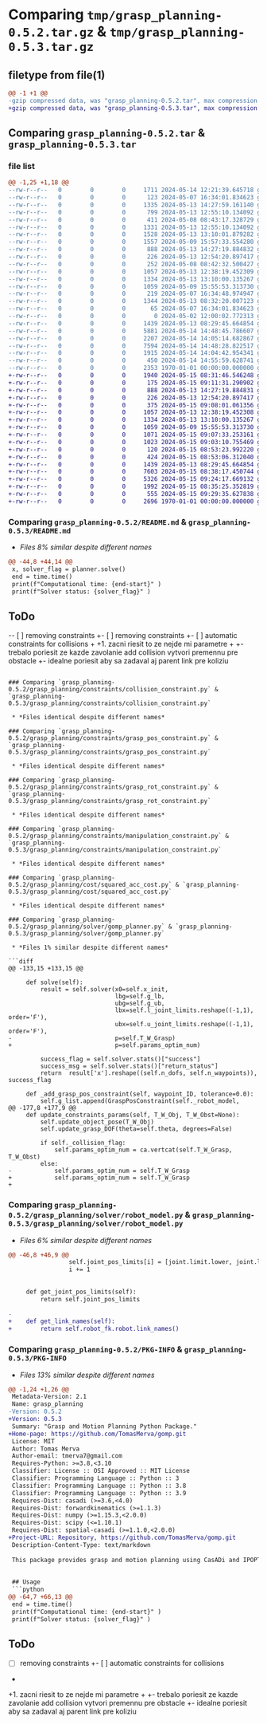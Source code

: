 # Comparing `tmp/grasp_planning-0.5.2.tar.gz` & `tmp/grasp_planning-0.5.3.tar.gz`

## filetype from file(1)

```diff
@@ -1 +1 @@
-gzip compressed data, was "grasp_planning-0.5.2.tar", max compression
+gzip compressed data, was "grasp_planning-0.5.3.tar", max compression
```

## Comparing `grasp_planning-0.5.2.tar` & `grasp_planning-0.5.3.tar`

### file list

```diff
@@ -1,25 +1,18 @@
--rw-r--r--   0        0        0     1711 2024-05-14 12:21:39.645718 grasp_planning-0.5.2/README.md
--rw-r--r--   0        0        0      123 2024-05-07 16:34:01.834623 grasp_planning-0.5.2/grasp_planning/__init__.py
--rw-r--r--   0        0        0     1335 2024-05-13 14:27:59.161140 grasp_planning-0.5.2/grasp_planning/constraints/__pycache__/collision_constraint.cpython-38.pyc
--rw-r--r--   0        0        0      799 2024-05-13 12:55:10.134092 grasp_planning-0.5.2/grasp_planning/constraints/__pycache__/constraint_template.cpython-38.pyc
--rw-r--r--   0        0        0      411 2024-05-08 08:43:17.328729 grasp_planning-0.5.2/grasp_planning/constraints/__pycache__/constraints.cpython-38.pyc
--rw-r--r--   0        0        0     1331 2024-05-13 12:55:10.134092 grasp_planning-0.5.2/grasp_planning/constraints/__pycache__/grasp_pos_constraint.cpython-38.pyc
--rw-r--r--   0        0        0     1528 2024-05-13 13:10:01.879282 grasp_planning-0.5.2/grasp_planning/constraints/__pycache__/grasp_rot_constraint.cpython-38.pyc
--rw-r--r--   0        0        0     1557 2024-05-09 15:57:33.554280 grasp_planning-0.5.2/grasp_planning/constraints/__pycache__/manipulation_constraint.cpython-38.pyc
--rw-r--r--   0        0        0      888 2024-05-13 14:27:19.884832 grasp_planning-0.5.2/grasp_planning/constraints/collision_constraint.py
--rw-r--r--   0        0        0      226 2024-05-13 12:54:20.897417 grasp_planning-0.5.2/grasp_planning/constraints/constraint_template.py
--rw-r--r--   0        0        0      252 2024-05-08 08:42:32.500427 grasp_planning-0.5.2/grasp_planning/constraints/constraints.py
--rw-r--r--   0        0        0     1057 2024-05-13 12:38:19.452309 grasp_planning-0.5.2/grasp_planning/constraints/grasp_pos_constraint.py
--rw-r--r--   0        0        0     1334 2024-05-13 13:10:00.135267 grasp_planning-0.5.2/grasp_planning/constraints/grasp_rot_constraint.py
--rw-r--r--   0        0        0     1059 2024-05-09 15:55:53.313730 grasp_planning-0.5.2/grasp_planning/constraints/manipulation_constraint.py
--rw-r--r--   0        0        0      219 2024-05-07 16:34:48.974947 grasp_planning-0.5.2/grasp_planning/cost/__pycache__/costs.cpython-38.pyc
--rw-r--r--   0        0        0     1344 2024-05-13 08:32:20.007123 grasp_planning-0.5.2/grasp_planning/cost/__pycache__/squared_acc_cost.cpython-38.pyc
--rw-r--r--   0        0        0       65 2024-05-07 16:34:01.834623 grasp_planning-0.5.2/grasp_planning/cost/costs.py
--rw-r--r--   0        0        0        0 2024-05-02 12:00:02.772313 grasp_planning-0.5.2/grasp_planning/cost/dist_to_home.py
--rw-r--r--   0        0        0     1439 2024-05-13 08:29:45.664854 grasp_planning-0.5.2/grasp_planning/cost/squared_acc_cost.py
--rw-r--r--   0        0        0     5881 2024-05-14 14:48:45.786607 grasp_planning-0.5.2/grasp_planning/solver/__pycache__/gomp_planner.cpython-38.pyc
--rw-r--r--   0        0        0     2207 2024-05-14 14:05:14.682867 grasp_planning-0.5.2/grasp_planning/solver/__pycache__/robot_model.cpython-38.pyc
--rw-r--r--   0        0        0     7594 2024-05-14 14:48:28.822517 grasp_planning-0.5.2/grasp_planning/solver/gomp_planner.py
--rw-r--r--   0        0        0     1915 2024-05-14 14:04:42.954341 grasp_planning-0.5.2/grasp_planning/solver/robot_model.py
--rw-r--r--   0        0        0      450 2024-05-14 14:55:59.628741 grasp_planning-0.5.2/pyproject.toml
--rw-r--r--   0        0        0     2353 1970-01-01 00:00:00.000000 grasp_planning-0.5.2/PKG-INFO
+-rw-r--r--   0        0        0     1940 2024-05-15 08:31:46.546248 grasp_planning-0.5.3/README.md
+-rw-r--r--   0        0        0      175 2024-05-15 09:11:31.290902 grasp_planning-0.5.3/grasp_planning/__init__.py
+-rw-r--r--   0        0        0      888 2024-05-13 14:27:19.884831 grasp_planning-0.5.3/grasp_planning/constraints/collision_constraint.py
+-rw-r--r--   0        0        0      226 2024-05-13 12:54:20.897417 grasp_planning-0.5.3/grasp_planning/constraints/constraint_template.py
+-rw-r--r--   0        0        0      375 2024-05-15 09:08:01.061356 grasp_planning-0.5.3/grasp_planning/constraints/constraints.py
+-rw-r--r--   0        0        0     1057 2024-05-13 12:38:19.452308 grasp_planning-0.5.3/grasp_planning/constraints/grasp_pos_constraint.py
+-rw-r--r--   0        0        0     1334 2024-05-13 13:10:00.135267 grasp_planning-0.5.3/grasp_planning/constraints/grasp_rot_constraint.py
+-rw-r--r--   0        0        0     1059 2024-05-09 15:55:53.313730 grasp_planning-0.5.3/grasp_planning/constraints/manipulation_constraint.py
+-rw-r--r--   0        0        0     1071 2024-05-15 09:07:33.253161 grasp_planning-0.5.3/grasp_planning/constraints/orientation_constraint.py
+-rw-r--r--   0        0        0     1023 2024-05-15 09:03:10.755469 grasp_planning-0.5.3/grasp_planning/constraints/position_constraint.py
+-rw-r--r--   0        0        0      120 2024-05-15 08:53:23.992220 grasp_planning-0.5.3/grasp_planning/cost/costs.py
+-rw-r--r--   0        0        0      424 2024-05-15 08:53:06.312040 grasp_planning-0.5.3/grasp_planning/cost/dist_to_home.py
+-rw-r--r--   0        0        0     1439 2024-05-13 08:29:45.664854 grasp_planning-0.5.3/grasp_planning/cost/squared_acc_cost.py
+-rw-r--r--   0        0        0     7603 2024-05-15 08:38:17.450744 grasp_planning-0.5.3/grasp_planning/solver/gomp_planner.py
+-rw-r--r--   0        0        0     5326 2024-05-15 09:24:17.669132 grasp_planning-0.5.3/grasp_planning/solver/ik_optim.py
+-rw-r--r--   0        0        0     1992 2024-05-15 08:35:25.352819 grasp_planning-0.5.3/grasp_planning/solver/robot_model.py
+-rw-r--r--   0        0        0      555 2024-05-15 09:29:35.627838 grasp_planning-0.5.3/pyproject.toml
+-rw-r--r--   0        0        0     2696 1970-01-01 00:00:00.000000 grasp_planning-0.5.3/PKG-INFO
```

### Comparing `grasp_planning-0.5.2/README.md` & `grasp_planning-0.5.3/README.md`

 * *Files 8% similar despite different names*

```diff
@@ -44,8 +44,14 @@
 x, solver_flag = planner.solve()
 end = time.time()
 print(f"Computational time: {end-start}" )
 print(f"Solver status: {solver_flag}" )
 ```
 
 ## ToDo
-- [ ] removing constraints
+- [ ] removing constraints
+- [ ] automatic constraints for collisions
+
+1. zacni riesit to ze nejde mi parametre
+
+- trebalo poriesit ze kazde zavolanie add collision vytvori premennu pre obstacle
+- idealne poriesit aby sa zadaval aj parent link pre koliziu
```

### Comparing `grasp_planning-0.5.2/grasp_planning/constraints/collision_constraint.py` & `grasp_planning-0.5.3/grasp_planning/constraints/collision_constraint.py`

 * *Files identical despite different names*

### Comparing `grasp_planning-0.5.2/grasp_planning/constraints/grasp_pos_constraint.py` & `grasp_planning-0.5.3/grasp_planning/constraints/grasp_pos_constraint.py`

 * *Files identical despite different names*

### Comparing `grasp_planning-0.5.2/grasp_planning/constraints/grasp_rot_constraint.py` & `grasp_planning-0.5.3/grasp_planning/constraints/grasp_rot_constraint.py`

 * *Files identical despite different names*

### Comparing `grasp_planning-0.5.2/grasp_planning/constraints/manipulation_constraint.py` & `grasp_planning-0.5.3/grasp_planning/constraints/manipulation_constraint.py`

 * *Files identical despite different names*

### Comparing `grasp_planning-0.5.2/grasp_planning/cost/squared_acc_cost.py` & `grasp_planning-0.5.3/grasp_planning/cost/squared_acc_cost.py`

 * *Files identical despite different names*

### Comparing `grasp_planning-0.5.2/grasp_planning/solver/gomp_planner.py` & `grasp_planning-0.5.3/grasp_planning/solver/gomp_planner.py`

 * *Files 1% similar despite different names*

```diff
@@ -133,15 +133,15 @@
         
     def solve(self):
         result = self.solver(x0=self.x_init,
                              lbg=self.g_lb,
                              ubg=self.g_ub,
                              lbx=self.l_joint_limits.reshape((-1,1), order='F'),
                              ubx=self.u_joint_limits.reshape((-1,1), order='F'),
-                             p=self.T_W_Grasp)
+                             p=self.params_optim_num)
 
         success_flag = self.solver.stats()["success"]
         success_msg = self.solver.stats()["return_status"]
         return  result['x'].reshape((self.n_dofs, self.n_waypoints)), success_flag
 
     def _add_grasp_pos_constraint(self, waypoint_ID, tolerance=0.0):
         self.g_list.append(GraspPosConstraint(self._robot_model, 
@@ -177,8 +177,9 @@
     def update_constraints_params(self, T_W_Obj, T_W_Obst=None):
         self.update_object_pose(T_W_Obj)
         self.update_grasp_DOF(theta=self.theta, degrees=False)
 
         if self._collision_flag:
             self.params_optim_num = ca.vertcat(self.T_W_Grasp, T_W_Obst)
         else:
-            self.params_optim_num = self.T_W_Grasp
+            self.params_optim_num = self.T_W_Grasp
+
```

### Comparing `grasp_planning-0.5.2/grasp_planning/solver/robot_model.py` & `grasp_planning-0.5.3/grasp_planning/solver/robot_model.py`

 * *Files 6% similar despite different names*

```diff
@@ -46,8 +46,9 @@
                 self.joint_pos_limits[i] = [joint.limit.lower, joint.limit.upper]
                 i += 1
 
 
     def get_joint_pos_limits(self):
         return self.joint_pos_limits
 
-
+    def get_link_names(self):
+        return self.robot_fk.robot.link_names()
```

### Comparing `grasp_planning-0.5.2/PKG-INFO` & `grasp_planning-0.5.3/PKG-INFO`

 * *Files 13% similar despite different names*

```diff
@@ -1,24 +1,26 @@
 Metadata-Version: 2.1
 Name: grasp_planning
-Version: 0.5.2
+Version: 0.5.3
 Summary: "Grasp and Motion Planning Python Package."
+Home-page: https://github.com/TomasMerva/gomp.git
 License: MIT
 Author: Tomas Merva
 Author-email: tmerva7@gmail.com
 Requires-Python: >=3.8,<3.10
 Classifier: License :: OSI Approved :: MIT License
 Classifier: Programming Language :: Python :: 3
 Classifier: Programming Language :: Python :: 3.8
 Classifier: Programming Language :: Python :: 3.9
 Requires-Dist: casadi (>=3.6,<4.0)
 Requires-Dist: forwardkinematics (>=1.1.3)
 Requires-Dist: numpy (>=1.15.3,<2.0.0)
 Requires-Dist: scipy (<=1.10.1)
 Requires-Dist: spatial-casadi (>=1.1.0,<2.0.0)
+Project-URL: Repository, https://github.com/TomasMerva/gomp.git
 Description-Content-Type: text/markdown
 
 This package provides grasp and motion planning using CasADi and IPOPT. 
 
 
 ## Usage
 ```python
@@ -64,7 +66,13 @@
 end = time.time()
 print(f"Computational time: {end-start}" )
 print(f"Solver status: {solver_flag}" )
 ```
 
 ## ToDo
 - [ ] removing constraints
+- [ ] automatic constraints for collisions
+
+1. zacni riesit to ze nejde mi parametre
+
+- trebalo poriesit ze kazde zavolanie add collision vytvori premennu pre obstacle
+- idealne poriesit aby sa zadaval aj parent link pre koliziu
```

